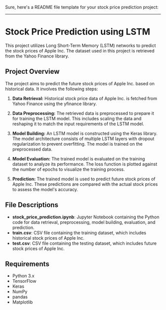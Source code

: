 Sure, here's a README file template for your stock price prediction project:

---

# Stock Price Prediction using LSTM

This project utilizes Long Short-Term Memory (LSTM) networks to predict the stock prices of Apple Inc. The dataset used in this project is retrieved from the Yahoo Finance library.

## Project Overview

The project aims to predict the future stock prices of Apple Inc. based on historical data. It involves the following steps:

1. **Data Retrieval:** Historical stock price data of Apple Inc. is fetched from Yahoo Finance using the yfinance library.

2. **Data Preprocessing:** The retrieved data is preprocessed to prepare it for training the LSTM model. This includes scaling the data and reshaping it to match the input requirements of the LSTM model.

3. **Model Building:** An LSTM model is constructed using the Keras library. The model architecture consists of multiple LSTM layers with dropout regularization to prevent overfitting. The model is trained on the preprocessed data.

4. **Model Evaluation:** The trained model is evaluated on the training dataset to analyze its performance. The loss function is plotted against the number of epochs to visualize the training process.

5. **Prediction:** The trained model is used to predict future stock prices of Apple Inc. These predictions are compared with the actual stock prices to assess the model's accuracy.

## File Descriptions

- **stock_price_prediction.ipynb**: Jupyter Notebook containing the Python code for data retrieval, preprocessing, model building, evaluation, and prediction.
- **train.csv**: CSV file containing the training dataset, which includes historical stock prices of Apple Inc.
- **test.csv**: CSV file containing the testing dataset, which includes future stock prices of Apple Inc.

## Requirements

- Python 3.x
- TensorFlow
- Keras
- NumPy
- pandas
- Matplotlib

